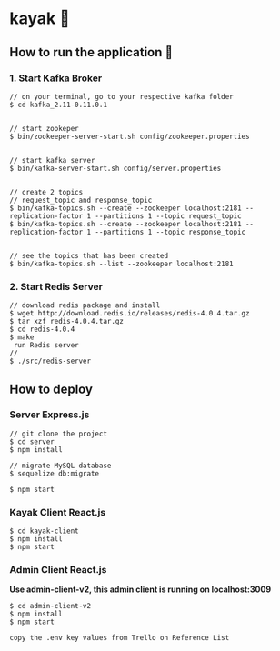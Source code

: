 # kayak 🚣‍


## How to run the application 🏃‍

### 1. Start Kafka Broker 

```
// on your terminal, go to your respective kafka folder
$ cd kafka_2.11-0.11.0.1


// start zookeper
$ bin/zookeeper-server-start.sh config/zookeeper.properties


// start kafka server
$ bin/kafka-server-start.sh config/server.properties


// create 2 topics
// request_topic and response_topic
$ bin/kafka-topics.sh --create --zookeeper localhost:2181 --replication-factor 1 --partitions 1 --topic request_topic
$ bin/kafka-topics.sh --create --zookeeper localhost:2181 --replication-factor 1 --partitions 1 --topic response_topic


// see the topics that has been created
$ bin/kafka-topics.sh --list --zookeeper localhost:2181

```

### 2. Start Redis Server
```
// download redis package and install
$ wget http://download.redis.io/releases/redis-4.0.4.tar.gz
$ tar xzf redis-4.0.4.tar.gz
$ cd redis-4.0.4
$ make
 run Redis server
//
$ ./src/redis-server
```

## How to deploy


### Server Express.js
```
// git clone the project
$ cd server
$ npm install

// migrate MySQL database
$ sequelize db:migrate

$ npm start

```

### Kayak Client React.js
```
$ cd kayak-client
$ npm install
$ npm start
```

### Admin Client React.js
**Use admin-client-v2, this admin client is running on localhost:3009**
```
$ cd admin-client-v2
$ npm install
$ npm start
```



```
copy the .env key values from Trello on Reference List

```
